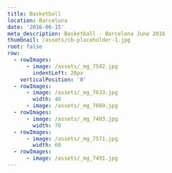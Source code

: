 ```yaml
---
title: Basketball
location: Barcelona
date: '2016-06-15'
meta_description: Basketball - Barcelona June 2016
thumbnail: /assets/cb-placeholder-1.jpg
root: false
row:
  - rowImages:
      - image: /assets/_mg_7592.jpg
        indentLeft: 20px
    verticalPosition: '0'
  - rowImages:
      - image: /assets/_mg_7633.jpg
        width: 40
      - image: /assets/_mg_7669.jpg
  - rowImages:
      - image: /assets/_mg_7403.jpg
        width: 70
  - rowImages:
      - image: /assets/_mg_7571.jpg
        width: 60
  - rowImages:
      - image: /assets/_mg_7491.jpg
---
```


